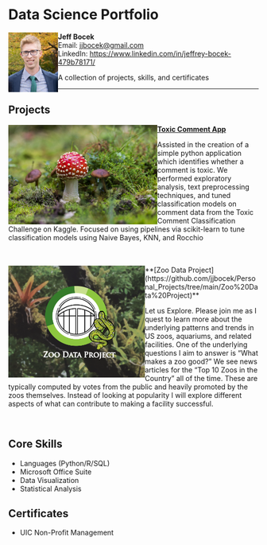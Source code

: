 # Data Science Portfolio
<img align = "left" width = "100" height = "120" src = "https://github.com/jjbocek/Data-Science-Portfolio/blob/main/images/123.png">

**Jeff Bocek**     
Email: jjbocek@gmail.com  
LinkedIn: https://www.linkedin.com/in/jeffrey-bocek-479b78171/

A collection of projects, skills, and certificates 

---

## Projects

<img align = "left" width = "300" height = "200" src="https://github.com/jjbocek/Data-Science-Portfolio/blob/main/images/toxic%20mushroom.jpg"> **[Toxic Comment App](https://github.com/jjbocek/ToxicApp)** 

Assisted in the creation of a simple python application which identifies whether a comment is toxic. We performed exploratory analysis, text preprocessing techniques, and tuned classification models on comment data from the Toxic Comment Classification Challenge on Kaggle. Focused on using pipelines via scikit-learn to tune classification models using Naive Bayes, KNN, and Rocchio  

<br />
<br />
<img align = "left" width = "275" height = "225" src="https://github.com/jjbocek/Personal_Projects/blob/main/images/zoo%20data%20project%20logo%20with%20back-01-01.png"> **[Zoo Data Project](https://github.com/jjbocek/Personal_Projects/tree/main/Zoo%20Data%20Project)**

Let us Explore. Please join me as I quest to learn more about the underlying patterns and trends in US zoos, aquariums, and related facilities. One of the underlying questions I aim to answer is “What makes a zoo good?” We see news articles for the “Top 10 Zoos in the Country” all of the time. These are typically computed by votes from the public and heavily promoted by the zoos themselves. Instead of looking at popularity I will explore different aspects of what can contribute to making a facility successful.

<br />

## Core Skills
- Languages (Python/R/SQL)
- Microsoft Office Suite
- Data Visualization
- Statistical Analysis

## Certificates
- UIC Non-Profit Management
